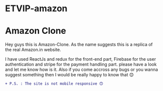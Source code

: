 # ETVIP-amazon
# Amazon Clone
Hey guys this is Amazon-Clone. As the name suggests this is a replica of the real Amazon.in website.

I have used ReactJs and redux for the front-end part, Firebase for the user authentication and stripe for the payment handling part.
please have a look and let me know how is it. Also if you come accross any bugs or you wanna suggest something then I would be really happy to know that 😊


```diff
+ P.S. : The site is not mobile responsive 🙃
```

